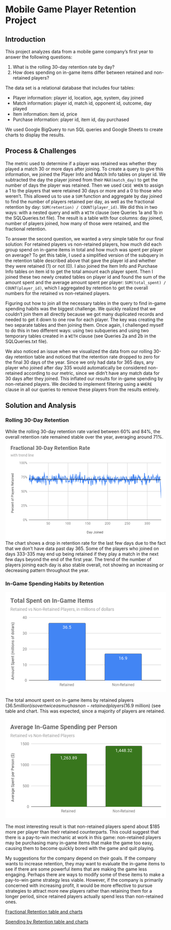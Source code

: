 # Mobile Game Player Retention Project

## Introduction

This project analyzes data from a mobile game company’s first year to answer the following questions:
1. What is the rolling 30-day retention rate by day?
2. How does spending on in-game items differ between retained and non-retained players?

The data set is a relational database that includes four tables:
- Player information: player id, location, age, system, day joined
- Match information: player id, match id, opponent id, outcome, day played
- Item information: item id, price
- Purchase information: player id, item id, day purchased

We used Google BigQuery to run SQL queries and Google Sheets to create charts to display the results.

## Process & Challenges

The metric used to determine if a player was retained was whether they played a match 30 or more days after joining. To create a query to give this information, we joined the Player Info and Match Info tables on player id. We subtracted the day the player joined from their `MAX(match_day)` to get the number of days the player was retained. Then we used `CASE WHEN` to assign a 1 to the players that were retained 30 days or more and a 0 to those who weren’t. This allowed us to use a `SUM` function and aggregate by day joined to find the number of players retained per day, as well as the fractional retention by day: `SUM(retention) / COUNT(player_id)`. We did this in two ways: with a nested query and with a `WITH` clause (see Queries 1a and 1b in the SQLQueries.txt file). The result is a table with four columns: day joined, number of players joined, how many of those were retained, and the fractional retention.

To answer the second question, we wanted a very simple table for our final solution: For retained players vs non-retained players, how much did each group spend on in-game items in total and how much was spent per player on average? To get this table, I used a simplified version of the subquery in the retention table described above that gave the player id and whether they were retained (1) or not (0). I also joined the Item Info and Purchase Info tables on item id to get the total amount each player spent. Then I joined these two newly created tables on player id and found the sum of the amount spent and the average amount spent per player: `SUM(total_spent) / COUNT(player_id)`, which I aggregated by retention to get the overall numbers for the retained vs non-retained players.

Figuring out how to join all the necessary tables in the query to find in-game spending habits was the biggest challenge. We quickly realized that we couldn’t join them all directly because we got many duplicated records and needed to get it down to one row for each player. The key was creating the two separate tables and then joining them. Once again, I challenged myself to do this in two different ways: using two subqueries and using two temporary tables created in a `WITH` clause (see Queries 2a and 2b in the SQLQueries.txt file).

We also noticed an issue when we visualized the data from our rolling 30-day retention table and noticed that the retention rate dropped to zero for the final 30 days of the year. Since we only had data for 365 days, any player who joined after day 335 would automatically be considered non-retained according to our metric, since we didn’t have any match data for 30 days after they joined. This inflated our results for in-game spending by non-retained players. We decided to implement filtering using a `WHERE` clause in all our queries to remove these players from the results entirely.

## Solution and Analysis

### Rolling 30-Day Retention

While the rolling 30-day retention rate varied between 60% and 84%, the overall retention rate remained stable over the year, averaging around 71%.
![30-day retention chart](Retention_Chart.png)
The chart shows a drop in retention rate for the last few days due to the fact that we don’t have data past day 365. Some of the players who joined on days 333-335 may end up being retained if they play a match in the next few days beyond the end of the first year. The trend of the number of players joining each day is also stable overall, not showing an increasing or decreasing pattern throughout the year.

### In-Game Spending Habits by Retention

![Total spent by retention chart](Total_Spent_by_Retention.png)

The total amount spent on in-game items by retained players ($36.5 million) is over twice as much as non-retained players ($16.9 million) (see table and chart. This was expected, since a majority of players are retained. 

![Average spent by retention chart](Avg_Spent_by_Retention.png)

The most interesting result is that non-retained players spend about $185 more per player than their retained counterparts. This could suggest that there is a pay-to-win mechanic at work in this game: non-retained players may be purchasing many in-game items that make the game too easy, causing them to become quickly bored with the game and quit playing. 

My suggestions for the company depend on their goals. If the company wants to increase retention, they may want to evaluate the in-game items to see if there are some powerful items that are making the game less engaging. Perhaps there are ways to modify some of these items to make a pay-to-win game strategy less viable. However, if the company is primarily concerned with increasing profit, it would be more effective to pursue strategies to attract more new players rather than retaining them for a longer period, since retained players actually spend less than non-retained ones.

[Fractional Retention table and charts](https://docs.google.com/spreadsheets/d/1TcEmIfuYU5jsOtb8fx3eGwZGEiqP4JTSrO84cKI1vY0/edit#gid=183732744)

[Spending by Retention table and charts](https://docs.google.com/spreadsheets/d/1Ym-TaIv49G9PLVmOk8ogKUQLzN2XMrDc6wdZKNkizHk/edit#gid=1727563496)
